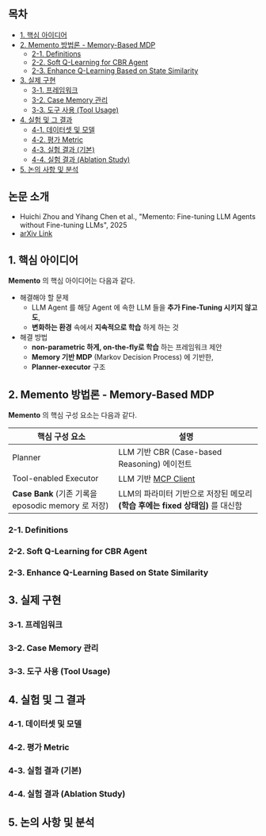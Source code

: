 
## 목차

* [1. 핵심 아이디어](#1-핵심-아이디어)
* [2. Memento 방법론 - Memory-Based MDP](#2-memento-방법론---memory-based-mdp)
  * [2-1. Definitions](#2-1-definitions)
  * [2-2. Soft Q-Learning for CBR Agent](#2-2-soft-q-learning-for-cbr-agent)
  * [2-3. Enhance Q-Learning Based on State Similarity](#2-3-enhance-q-learning-based-on-state-similarity)
* [3. 실제 구현](#3-실제-구현)
  * [3-1. 프레임워크](#3-1-프레임워크)
  * [3-2. Case Memory 관리](#3-2-case-memory-관리)
  * [3-3. 도구 사용 (Tool Usage)](#3-3-도구-사용-tool-usage)
* [4. 실험 및 그 결과](#4-실험-및-그-결과)
  * [4-1. 데이터셋 및 모델](#4-1-데이터셋-및-모델)
  * [4-2. 평가 Metric](#4-2-평가-metric)
  * [4-3. 실험 결과 (기본)](#4-3-실험-결과-기본)
  * [4-4. 실험 결과 (Ablation Study)](#4-4-실험-결과-ablation-study)
* [5. 논의 사항 및 분석](#5-논의-사항-및-분석)

## 논문 소개

* Huichi Zhou and Yihang Chen et al., "Memento: Fine-tuning LLM Agents without Fine-tuning LLMs", 2025
* [arXiv Link](https://arxiv.org/pdf/2508.16153)

## 1. 핵심 아이디어

**Memento** 의 핵심 아이디어는 다음과 같다.

* 해결해야 할 문제
  * LLM Agent 를 해당 Agent 에 속한 LLM 들을 **추가 Fine-Tuning 시키지 않고도**,
  * **변화하는 환경** 속에서 **지속적으로 학습** 하게 하는 것
* 해결 방법
  * **non-parametric 하게, on-the-fly로 학습** 하는 프레임워크 제안
  * **Memory 기반 MDP** (Markov Decision Process) 에 기반한,
  * **Planner-executor** 구조

## 2. Memento 방법론 - Memory-Based MDP

**Memento** 의 핵심 구성 요소는 다음과 같다.

| 핵심 구성 요소                                    | 설명                                                                                                                                                        |
|---------------------------------------------|-----------------------------------------------------------------------------------------------------------------------------------------------------------|
| Planner                                     | LLM 기반 CBR (Case-based Reasoning) 에이전트                                                                                                                    |
| Tool-enabled Executor                       | LLM 기반 [MCP Client](https://github.com/WannaBeSuperteur/AI-study/blob/main/AI%20Basics/LLM%20Basics/LLM_%EA%B8%B0%EC%B4%88_MCP_Model_Context_Protocol.md) |
| **Case Bank** (기존 기록을 eposodic memory 로 저장) | LLM의 파라미터 기반으로 저장된 메모리 **(학습 후에는 fixed 상태임)** 를 대신함                                                                                                       |

### 2-1. Definitions

### 2-2. Soft Q-Learning for CBR Agent

### 2-3. Enhance Q-Learning Based on State Similarity

## 3. 실제 구현

### 3-1. 프레임워크

### 3-2. Case Memory 관리

### 3-3. 도구 사용 (Tool Usage)

## 4. 실험 및 그 결과

### 4-1. 데이터셋 및 모델

### 4-2. 평가 Metric

### 4-3. 실험 결과 (기본)

### 4-4. 실험 결과 (Ablation Study)

## 5. 논의 사항 및 분석

